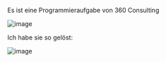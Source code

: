 Es ist eine Programmieraufgabe von 360 Consulting 

![image](https://github.com/Creo27/Garage/assets/119040734/28ba7bfe-1e66-4336-b6be-0116e7c5fc0c)

Ich habe sie so gelöst:

![image](https://github.com/Creo27/Garage/assets/119040734/ac4cf884-7d78-4f3d-a53b-8dfc603838e9)
